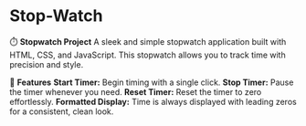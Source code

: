 # Stop-Watch
⏱️ **Stopwatch Project**
A sleek and simple stopwatch application built with HTML, CSS, and JavaScript. This stopwatch allows you to track time with precision and style.

🌟 **Features**
**Start Timer:** Begin timing with a single click.
**Stop Timer:** Pause the timer whenever you need.
**Reset Timer:** Reset the timer to zero effortlessly.
**Formatted Display:** Time is always displayed with leading zeros for a consistent, clean look.
